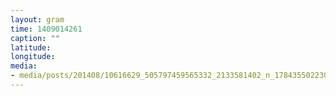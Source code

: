 ```yaml
---
layout: gram
time: 1409014261
caption: ""
latitude: 
longitude: 
media:
- media/posts/201408/10616629_505797459565332_2133581402_n_17843550223000351.jpg
---
```

